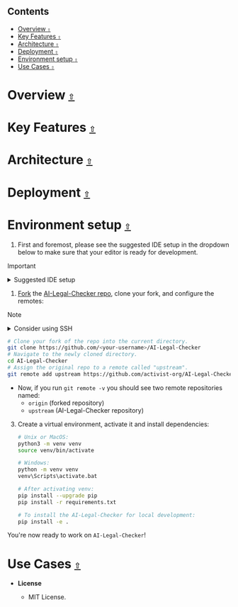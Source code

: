 
<a id=""></a>

## **Contents**

- [Overview `⇧`](#overview-)
- [Key Features `⇧`](#key-features-)
- [Architecture `⇧`](#architecture-)
- [Deployment `⇧`](#deployment-)
- [Environment setup `⇧`](#environment-setup-)
- [Use Cases `⇧`](#use-cases-)

<a id="conventions-"></a>


# Overview [`⇧`](#contents)

# Key Features [`⇧`](#contents)


# Architecture [`⇧`](#contents)


# Deployment [`⇧`](#contents)


# Environment setup [`⇧`](#contents)

1. First and foremost, please see the suggested IDE setup in the dropdown below to make sure that your editor is ready for development.

> [!IMPORTANT]
>
> <details><summary>Suggested IDE setup</summary>
>
> <p>
>
> VS Code
>
> Install the following extensions:
>
> - [charliermarsh.ruff](https://marketplace.visualstudio.com/items?itemName=charliermarsh.ruff)
> - [streetsidesoftware.code-spell-checker](https://marketplace.visualstudio.com/items?itemName=streetsidesoftware.code-spell-checker)
>
> </p>
> </details>

1. [Fork](https://docs.github.com/en/get-started/quickstart/fork-a-repo) the [AI-Legal-Checker repo](https://github.com/activist-org/AI-Legal-Checker), clone your fork, and configure the remotes:

> [!NOTE]
>
> <details><summary>Consider using SSH</summary>
>
> <p>
>
> Alternatively to using HTTPS as in the instructions below, consider SSH to interact with GitHub from the terminal. SSH allows you to connect without a user-pass authentication flow.
>
> To run git commands with SSH, remember then to substitute the HTTPS URL, `https://github.com/...`, with the SSH one, `git@github.com:...`.
>
> - e.g. Cloning now becomes `git clone git@github.com:<your-username>/AI-Legal-Checker.git`
>
> GitHub also has their documentation on how to [Generate a new SSH key](https://docs.github.com/en/authentication/connecting-to-github-with-ssh/generating-a-new-ssh-key-and-adding-it-to-the-ssh-agent) 🔑
>
> </p>
> </details>

```bash
# Clone your fork of the repo into the current directory.
git clone https://github.com/<your-username>/AI-Legal-Checker
# Navigate to the newly cloned directory.
cd AI-Legal-Checker
# Assign the original repo to a remote called "upstream".
git remote add upstream https://github.com/activist-org/AI-Legal-Checker
```

- Now, if you run `git remote -v` you should see two remote repositories named:
  - `origin` (forked repository)
  - `upstream` (AI-Legal-Checker repository)

3. Create a virtual environment, activate it and install dependencies:

   ```bash
   # Unix or MacOS:
   python3 -m venv venv
   source venv/bin/activate

   # Windows:
   python -m venv venv
   venv\Scripts\activate.bat

   # After activating venv:
   pip install --upgrade pip
   pip install -r requirements.txt   

   # To install the AI-Legal-Checker for local development:
   pip install -e .
   ```

You're now ready to work on `AI-Legal-Checker`!


# Use Cases [`⇧`](#contents)


* **License**

  * MIT License.

